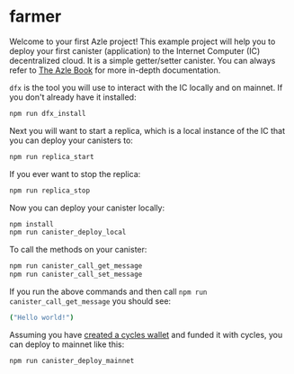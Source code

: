 # farmer

Welcome to your first Azle project! This example project will help you to deploy your first canister (application) to the Internet Computer (IC) decentralized cloud. It is a simple getter/setter canister. You can always refer to [The Azle Book](https://demergent-labs.github.io/azle/) for more in-depth documentation.

`dfx` is the tool you will use to interact with the IC locally and on mainnet. If you don't already have it installed:

```bash
npm run dfx_install
```

Next you will want to start a replica, which is a local instance of the IC that you can deploy your canisters to:

```bash
npm run replica_start
```

If you ever want to stop the replica:

```bash
npm run replica_stop
```

Now you can deploy your canister locally:

```bash
npm install
npm run canister_deploy_local
```

To call the methods on your canister:

```bash
npm run canister_call_get_message
npm run canister_call_set_message
```

If you run the above commands and then call `npm run canister_call_get_message` you should see:

```bash
("Hello world!")
```

Assuming you have [created a cycles wallet](https://internetcomputer.org/docs/current/developer-docs/quickstart/network-quickstart) and funded it with cycles, you can deploy to mainnet like this:

```bash
npm run canister_deploy_mainnet
```
